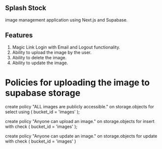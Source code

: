 ## Splash Stock 

image management application using Next.js and Supabase.


## Features 

1. Magic Link Login with Email and Logout functionality.
2. Ability to upload the image by the user.
3. Ability to delete the image.
4. Ability to update the image.


# Policies for uploading the image to supabase storage

create policy "ALL images are publicly accessible."
on storage.objects for select
using ( bucket_id = 'images' );

create policy "Anyone can upload an image."
on storage.objects for insert
with check ( bucket_id = 'images' );

create policy "Anyone can update an image."
on storage.objects for update
with check ( bucket_id = 'images' )
